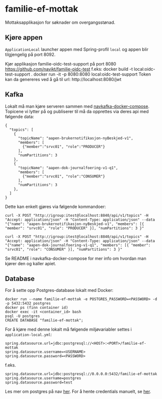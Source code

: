 # familie-ef-mottak
Mottaksapplikasjon for søknader om overgangsstønad.

## Kjøre appen
`ApplicationLocal` launcher appen med Spring-profil `local` og appen blir tilgjengelig på port 8092.

Kjør applikasjon familie-oidc-test-support på port 8080 
https://github.com/navikt/familie-oidc-test
f.eks: 
docker build -t local:oidc-test-support . 
docker run -it -p 8080:8080 local:oidc-test-support 
Token kan da genereres ved å gå til url: http://localhost:8080/jwt

## Kafka
Lokalt må man kjøre serveren sammen med [navkafka-docker-compose](https://github.com/navikt/navkafka-docker-compose). Topicene vi lytter på og publiserer til må da opprettes via deres api med følgende data:

```
{
  "topics": [
    {
      "topicName": "aapen-brukernotifikasjon-nyBeskjed-v1",
      "members": [
        {"member":"srvc01", "role":"PRODUCER"}
      ],
      "numPartitions": 3
    },
    {
      "topicName": "aapen-dok-journalfoering-v1-q1",
      "members": [
        {"member":"srvc01", "role":"CONSUMER"}
      ],
      "numPartitions": 3
    },
  ]
}
```
Dette kan enkelt gjøres via følgende kommandoer:

```
curl -X POST "http://igroup:itest@localhost:8840/api/v1/topics" -H "Accept: application/json" -H "Content-Type: application/json" --data "{"name": "aapen-brukernotifikasjon-nyBeskjed-v1", "members": [{ "member": "srvc01", "role": "PRODUCER" }], "numPartitions": 3 }"

curl -X POST "http://igroup:itest@localhost:8840/api/v1/topics" -H "Accept: application/json" -H "Content-Type: application/json" --data "{"name": "aapen-dok-journalfoering-v1-q1", "members": [{ "member": "srvc01", "role": "CONSUMER" }], "numPartitions": 3 }"
```
Se README i navkafka-docker-compose for mer info om hvordan man kjører den og kaller apiet.

## Database

For å sette opp Postgres-database lokalt med Docker:
```
docker run --name familie-ef-mottak -e POSTGRES_PASSWORD=<PASSWORD> -d -p 5432:5432 postgres
docker ps (finn container id)
docker exec -it <container_id> bash
psql -U postgres
CREATE DATABASE "familie-ef-mottak";
```

For å kjøre med denne lokalt må følgende miljøvariabler settes i `application-local.yml`:
```
spring.datasource.url=jdbc:postgresql://<HOST>:<PORT>/familie-ef-mottak
spring.datasource.username=<USERNAME>
spring.datasource.password=<PASSWORD>
```
f.eks. 
```
spring.datasource.url=jdbc:postgresql://0.0.0.0:5432/familie-ef-mottak
spring.datasource.username=postgres
spring.datasource.password=test
``` 

Les mer om postgres på nav [her](https://github.com/navikt/utvikling/blob/master/PostgreSQL.md). For å hente credentials manuelt, 
se [her](https://github.com/navikt/utvikling/blob/master/Vault.md). 
